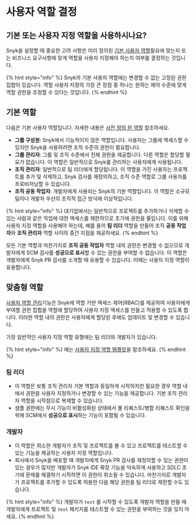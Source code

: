 # 사용자 역할 결정

## 기본 또는 사용자 지정 역할을 사용하시나요?

&#x20;Snyk을 설정할 때 중요한 고려 사항은 미리 정의된 [기본  사용자 역할](../../../snyk-admin/user-roles-and-permissions/pre-defined-roles.md)필요에 맞는지 또는 비즈니스 요구사항에 맞게 역할을 사용자 지정해야 하는지 여부를 결정하는 것입니다.

{% hint style="info" %}
Snyk의 기본 사용자 역할에는 변경할 수 없는 고정된 권한 집합이 있습니다. 역할 사용자 지정의 가장 큰 장점 중 하나는 원하는 제어 수준에 맞게 역할 권한을 조정할 수 있다는 것입니다.
{% endhint %}

## 기본 역할

다음은 기본 사용자 역할입니다. 자세한 내용은 [사전 정의 된 역할](../../../snyk-admin/user-roles-and-permissions/pre-defined-roles.md) 참조하세요.

* **그룹 구성원**: Snyk에서 기능적이지 않은 역할입니다. 사용자는 그룹에 액세스할 수 있지만 Snyk을 사용하려면 조직 수준의 권한이 필요합니다.
* **그룹 관리자**: 그룹 및 조직 수준에서 전체 권한을 제공합니다. 다른 역할은 할당할 필요가 없습니다. 이 역할은 일반적으로 Snyk를 관리하는 사용자에게 사용됩니다.
* **조직 관리자**: 일반적으로 팀 리더에게 할당됩니다. 이 역할을 가진 사용자는 프로젝트를 추가 및 삭제하고, Snyk 검사를 재정의하고, 조직 수준 역할로 그룹 사용자를 프로비저닝할 수 있습니다.
* **조직 공동 작업자**: 개발자에게 사용되는 Snyk의 기본 역할입니다. 이 역할은 소규모 팀이나 개발자 우선의 조직적 접근 방식에 이상적입니다.

{% hint style="info" %}
대기업에서는 일반적으로 프로젝트를 추가하거나 삭제할 수 있는 사람과 같은 작업에 대한 액세스를 제한하므로 초기에 권한을 줄입니다. 이를 위해 사용자 지정 역할을 사용해야 하는데, 예를 들어 **팀 리더** 역할을 만들어 조직 **공동 작업자**와 **조직 관리자** 역할 사이의 중간 지점을 제공하세요.
{% endhint %}

모든 기본 역할과 마찬가지로 **조직 공동 작업자** 역할 내의 권한은 변경할 수 없으므로 개발자에게 SCM 검사를 **성공으로 표시**할 수 있는 권한을 부여할 수 없습니다. 이 역할은 개발자에게 Snyk PR 검사를 소개할 때 유용할 수 있습니다. 이때는 사용자 지정 역할이 유용합니다.

## 맞춤형 역할

[사용자 역할 관리](../../../snyk-admin/user-roles-and-permissions/user-role-management.md)기능은 Snyk에 역할 기반 액세스 제어(RBAC)를 제공하여 사용자에게 부여할 권한 집합을 역할에 할당하여 사용자 지정 액세스를 만들고 적용할 수 있도록 합니다. 이러한 역할 내의 권한은 사용자에게 할당된 후에도 업데이트 및 변경할 수 있습니다.

가장 일반적인 사용자 지정 역할 유형에는 팀 리더와 개발자가 있습니다.

{% hint style="info" %}
예는 [사용자 지정 역할 템플릿](../../../snyk-admin/user-roles-and-permissions/custom-role-templates/)을 참조하세요.
{% endhint %}

### 팀 리더

* 이 역할은 보통 조직 관리자 기본 역할과 동일하게 시작하지만 필요한 경우 역할 내에서 권한을 사용자 지정하거나 변경할 수 있는 기능을 제공합니다. 기본 조직 관리자 역할을 시작점으로 복제할 수 있습니다.
* 샘플 권한에는 무시 기능이 비활성화된 상태에서 풀 리퀘스트/병합 리퀘스트 확인을 위해 SCM에서 **성공으로 표시**하는 기능이 포함될 수 있습니다.

### 개발자

* 이 역할은 최소한 개발자가 조직 및 프로젝트를 볼 수 있고 프로젝트를 테스트할 수 있는 기능을 제공하는 사용자 지정 역할입니다.
* 회사에서 Snyk을 배포할 때 개발자에게 Snyk PR 검사를 재정의할 수 있는 권한이 있는 경우가 많지만 개발자가 Snyk IDE 확장 기능을 익숙하게 사용하고 SDLC 초기에 문제를 해결하기 시작하면 이 권한이 취소될 수 있습니다. 마찬가지로 개발자가 프로젝트를 추가할 수 있도록 허용한 다음 해당 권한을 팀 리더로 제한할 수도 있습니다.

{% hint style="info" %}
개발자가 `test` 를 시작할 수 있도록 개발자 역할을 만들 때 개발자에게 프로젝트 및 `test`  패키지를 테스트할 수 있는 권한을 부여하는 것을 잊지 마세요.
{% endhint %}
